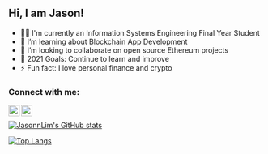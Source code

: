 ## Hi, I am Jason!

- 👨‍🎓 I'm currently an Information Systems Engineering Final Year Student
- 🌱 I’m learning about Blockchain App Development
- 👯 I’m looking to collaborate on open source Ethereum projects
- 🥅 2021 Goals: Continue to learn and improve
- ⚡ Fun fact: I love personal finance and crypto

### Connect with me:

[<img align="left" alt="Jason | LinkedIn" width="22px" src="https://cdn.jsdelivr.net/npm/simple-icons@v3/icons/linkedin.svg" />][linkedin]
[<img align="left" alt="Jason | Instagram" width="22px" src="https://cdn.jsdelivr.net/npm/simple-icons@v3/icons/instagram.svg" />][instagram]

<br />

[![JasonnLim's GitHub stats](https://github-readme-stats.vercel.app/api?username=JasonnLim&show_icons=true&theme=radical)](https://github.com/JasonnLim/github-readme-stats)

[![Top Langs](https://github-readme-stats.vercel.app/api/top-langs/?username=JasonnLim&langs_count=6)](https://github.com/JasonnLim/github-readme-stats)

[instagram]: https://www.instagram.com/jasonlim711/
[linkedin]: https://www.linkedin.com/in/heyitsjasonn/
